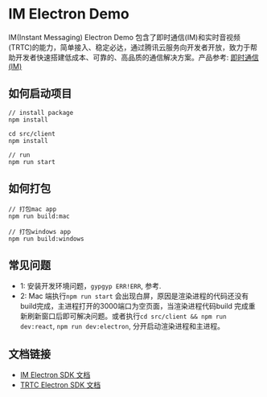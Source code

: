 # IM Electron Demo
IM(Instant Messaging) Electron Demo 包含了即时通信(IM)和实时音视频(TRTC)的能力，简单接入、稳定必达，通过腾讯云服务向开发者开放，致力于帮助开发者快速搭建低成本、可靠的、高品质的通信解决方案。产品参考: [即时通信(IM)](https://cloud.tencent.com/product/im)

## 如何启动项目
```
// install package
npm install

cd src/client
npm install

// run 
npm run start
```
## 如何打包
```
// 打包mac app
npm run build:mac

// 打包windows app
npm run build:windows
```

## 常见问题
- 1: 安装开发环境问题，`gypgyp ERR!ERR`, 参考[](https://stackoverflow.com/questions/57879150/how-can-i-solve-error-gypgyp-errerr-find-vsfind-vs-msvs-version-not-set-from-c).
- 2: Mac 端执行`npm run start` 会出现白屏，原因是渲染进程的代码还没有build完成，主进程打开的3000端口为空页面，当渲染进程代码build 完成重新刷新窗口后即可解决问题。或者执行`cd src/client && npm run dev:react`, `npm run dev:electron`, 分开启动渲染进程和主进程。

## 文档链接
- [IM Electron SDK 文档](https://testcomm.qq.com/toc-electron-sdk-doc/index.html)
- [TRTC Electron SDK 文档](https://web.sdk.qcloud.com/trtc/electron/doc/zh-cn/trtc_electron_sdk/index.html)
